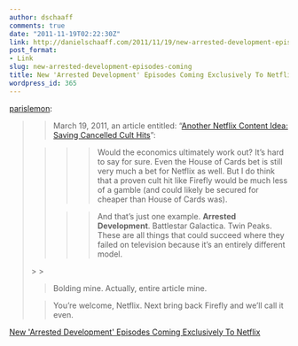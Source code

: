 ```yaml
---
author: dschaaff
comments: true
date: "2011-11-19T02:22:30Z"
link: http://danielschaaff.com/2011/11/19/new-arrested-development-episodes-coming/
post_format:
- Link
slug: new-arrested-development-episodes-coming
title: New 'Arrested Development' Episodes Coming Exclusively To Netflix
wordpress_id: 365
---
```


[parislemon](http://parislemon.com/post/12990845215/new-arrested-development-episodes-coming-exclusively):




<blockquote>

> 
> March 19, 2011, an article entitled: “[Another Netflix Content Idea: Saving Cancelled Cult Hits](http://techcrunch.com/2011/03/19/netflix-cult-hits/)”:
> 
> 

> 
> <blockquote>

>> 
>> Would the economics ultimately work out? It’s hard to say for sure. Even the House of Cards bet is still very much a bet for Netflix as well. But I do think that a proven cult hit like Firefly would be much less of a gamble (and could likely be secured for cheaper than House of Cards was).
>> 
>> 

>> 
>> And that’s just one example. **Arrested Development**. Battlestar Galactica. Twin Peaks. These are all things that could succeed where they failed on television because it’s an entirely different model.
>> 
>> 
</blockquote>
> 
> 

> 
> Bolding mine. Actually, entire article mine.
> 
> 

> 
> You’re welcome, Netflix. Next bring back Firefly and we’ll call it even.
> 
> 
</blockquote>

  
[New 'Arrested Development' Episodes Coming Exclusively To Netflix](http://www.thewrap.com/media/article/bluths-are-back-new-arrested-development-episodes-coming-netflix-32919)
